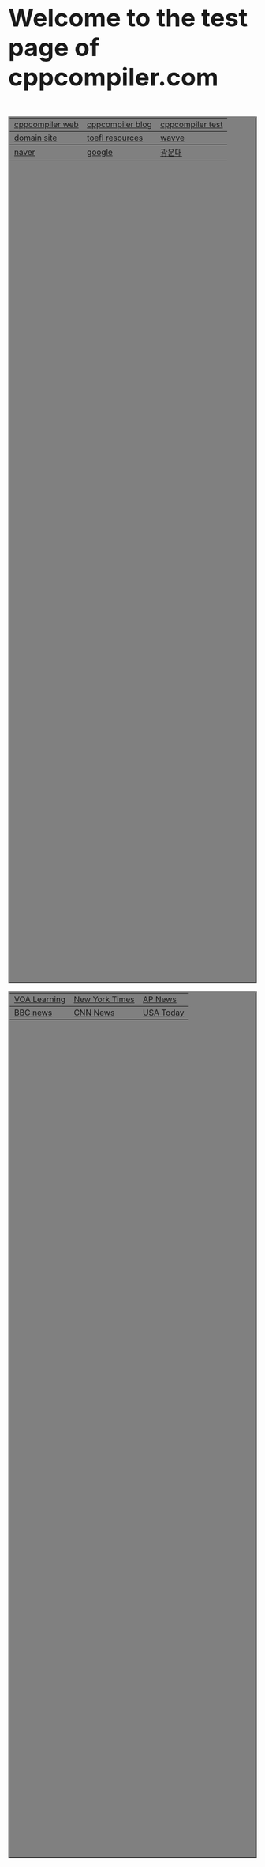 <!DOCTYPE html>
<html lang="en">
<head>
</head>

<body>
<p style="font-size:50px"><b>Welcome to the test page of cppcompiler.com</b></p>
<p>
  <table border="3" bgcolor="gray" width="45%" height="45%">
    <tr>
	<td><a href="https://www.cppcompiler.com">cppcompiler web</a></td>
	<td><a href="https://blog.cppcompiler.com">cppcompiler blog</a></td>
	<td><a href="https://test.cppcompiler.com">cppcompiler test</a></td>
    </tr>
    <tr>
	<td><a href="https://www.hosting.kr/">domain site</a></td>
	<td><a href="https://www.toeflresources.com/">toefl resources</a></td>
	<td><a href="https://www.wavve.com/">wavve</a></td>
    </tr>
    <tr>
	<td><a href="https://www.naver.com">naver</a></td>
	<td><a href="https://www.google.com">google</a></td>
	<td><a href="https://www.kw.ac.kr/ko/">광운대</a></td>
    </tr>
</p>
</table>

  <table border="3" bgcolor="gray" width="45%" height="45%">
    <tr>
	<td><a href="https://learningenglish.voanews.com">VOA Learning</a></td>
	<td><a href="https://www.nytimes.com">New York Times</a></td>
	<td><a href="https://www.ap.org/en-gb">AP News</a></td>
    </tr>
    <tr>
	<td><a href="https://www.bbc.com/news">BBC news</a></td>
	<td><a href="https://edition.cnn.com/">CNN News</a></td>
	<td><a href="https://www.usatoday.com/">USA Today</a></td>
    </tr>
</p>
</table>

</body>

</html>
